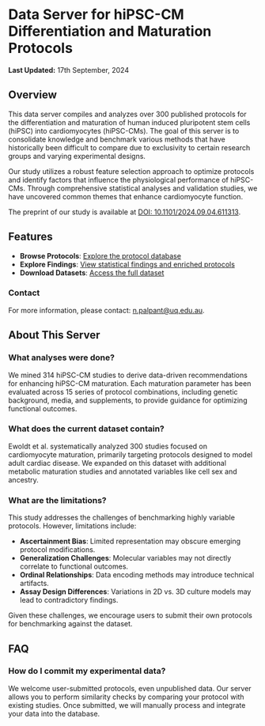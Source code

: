 # Data Server for hiPSC-CM Differentiation and Maturation Protocols

**Last Updated:** 17th September, 2024

## Overview
This data server compiles and analyzes over 300 published protocols for the differentiation and maturation of human induced pluripotent stem cells (hiPSC) into cardiomyocytes (hiPSC-CMs). The goal of this server is to consolidate knowledge and benchmark various methods that have historically been difficult to compare due to exclusivity to certain research groups and varying experimental designs.

Our study utilizes a robust feature selection approach to optimize protocols and identify factors that influence the physiological performance of hiPSC-CMs. Through comprehensive statistical analyses and validation studies, we have uncovered common themes that enhance cardiomyocyte function.

The preprint of our study is available at [DOI: 10.1101/2024.09.04.611313](https://doi.org/10.1101/2024.09.04.611313).

## Features
- **Browse Protocols**: [Explore the protocol database](benchmark_tool.html)
- **Explore Findings**: [View statistical findings and enriched protocols](result_plots.html)
- **Download Datasets**: [Access the full dataset](credits.html)
  
### Contact
For more information, please contact: [n.palpant@uq.edu.au](mailto:n.palpant@uq.edu.au).

## About This Server

### What analyses were done?
We mined 314 hiPSC-CM studies to derive data-driven recommendations for enhancing hiPSC-CM maturation. Each maturation parameter has been evaluated across 15 series of protocol combinations, including genetic background, media, and supplements, to provide guidance for optimizing functional outcomes. 

### What does the current dataset contain?
Ewoldt et al. systematically analyzed 300 studies focused on cardiomyocyte maturation, primarily targeting protocols designed to model adult cardiac disease. We expanded on this dataset with additional metabolic maturation studies and annotated variables like cell sex and ancestry.

### What are the limitations?
This study addresses the challenges of benchmarking highly variable protocols. However, limitations include:
- **Ascertainment Bias**: Limited representation may obscure emerging protocol modifications.
- **Generalization Challenges**: Molecular variables may not directly correlate to functional outcomes.
- **Ordinal Relationships**: Data encoding methods may introduce technical artifacts.
- **Assay Design Differences**: Variations in 2D vs. 3D culture models may lead to contradictory findings.

Given these challenges, we encourage users to submit their own protocols for benchmarking against the dataset.

## FAQ

### How do I commit my experimental data?
We welcome user-submitted protocols, even unpublished data. Our server allows you to perform similarity checks by comparing your protocol with existing studies. Once submitted, we will manually process and integrate your data into the database.
